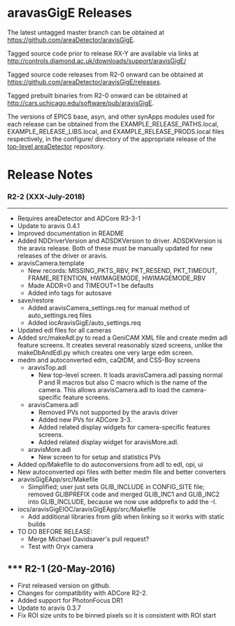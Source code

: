 aravasGigE Releases
===================

The latest untagged master branch can be obtained at
https://github.com/areaDetector/aravisGigE.

Tagged source code prior to release RX-Y are available via links at
http://controls.diamond.ac.uk/downloads/support/aravisGigE/

Tagged source code releases from R2-0 onward can be obtained at 
https://github.com/areaDetector/aravisGigE/releases.

Tagged prebuilt binaries from R2-0 onward can be obtained at
http://cars.uchicago.edu/software/pub/aravisGigE.

The versions of EPICS base, asyn, and other synApps modules used for each release can be obtained from 
the EXAMPLE_RELEASE_PATHS.local, EXAMPLE_RELEASE_LIBS.local, and EXAMPLE_RELEASE_PRODS.local
files respectively, in the configure/ directory of the appropriate release of the 
[top-level areaDetector](https://github.com/areaDetector/areaDetector) repository.


Release Notes
=============

### R2-2 (XXX-July-2018)
----
* Requires areaDetector and ADCore R3-3-1
* Update to aravis 0.4.1
* Improved documentation in README
* Added NDDriverVersion and ADSDKVersion to driver. ADSDKVersion is the aravis release.
  Both of these must be manually updated for new releases of the driver or aravis.
* aravisCamera.template
  * New records: MISSING_PKTS_RBV, PKT_RESEND, PKT_TIMEOUT, FRAME_RETENTION, HWIMAGEMODE, HWIMAGEMODE_RBV
  * Made ADDR=0 and TIMEOUT=1 be defaults
  * Added info tags for autosave
* save/restore
  * Added aravisCamera_settings.req for manual method of auto_settings.req files
  * Added iocAravisGigE/auto_settings.req
* Updated edl files for all cameras
* Added src/makeAdl.py to read a GeniCAM XML file and create medm adl feature screens.
  It creates several reasonably sized screens, unlike the makeDbAndEdl.py which creates one very large edm screen.
* medm and autoconverted edm, caQtDM, and CSS-Boy screens
  * aravisTop.adl  
    * New top-level screen.  It loads aravisCamera.adl passing normal P and R macros but also
      C macro which is the name of the camera.  This allows aravisCamera.adl to load the camera-specific feature screens.
  * aravisCamera.adl  
    * Removed PVs not supported by the aravis driver
    * Added new PVs for ADCore 3-3.
    * Added related display widgets for camera-specific features screens.
    * Added related display widget for aravisMore.adl.
  * aravisMore.adl
    * New screen to for setup and statistics PVs
* Added op/Makefile to do autoconversions from adl to edl, opi, ui
* New autoconverted opi files with better medm file and better converters
* aravisGigEApp/src/Makefile
  * Simplified; user just sets GLIB_INCLUDE in CONFIG_SITE file; removed GLIBPREFIX code and merged GLIB_INC1 and GLIB_INC2 
    into GLIB_INCLUDE, because we now use addprefix to add the -I.
* iocs/aravisGigEIOC/aravisGigEApp/src/Makefile
  * Add additional libraries from glib when linking so it works with static builds
* TO DO BEFORE RELEASE:
  * Merge Michael Davidsaver's pull request?
  * Test with Oryx camera

*** R2-1 (20-May-2016)
----
* First released version on github.
* Changes for compatibility with ADCore R2-2.
* Added support for PhotonFocus DR1
* Update to aravis 0.3.7
* Fix ROI size units to be binned pixels so it is consistent with ROI start


